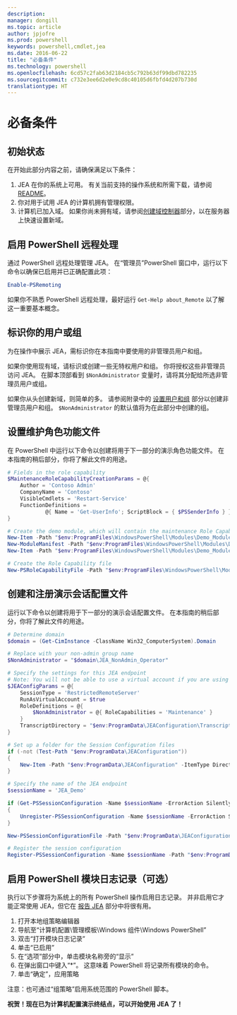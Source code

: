 ```yaml
---
description: 
manager: dongill
ms.topic: article
author: jpjofre
ms.prod: powershell
keywords: powershell,cmdlet,jea
ms.date: 2016-06-22
title: "必备条件"
ms.technology: powershell
ms.openlocfilehash: 6cd57c2fab63d2184cb5c792b63df99dbd782235
ms.sourcegitcommit: c732e3ee6d2e0e9cd8c40105d6fbfd4d207b730d
translationtype: HT
---
```

# <a name="prerequisites"></a>必备条件

## <a name="initial-state"></a>初始状态
在开始此部分内容之前，请确保满足以下条件：

1. JEA 在你的系统上可用。 有关当前支持的操作系统和所需下载，请参阅 [README](./README.md)。
2. 你对用于试用 JEA 的计算机拥有管理权限。
3. 计算机已加入域。
如果你尚未拥有域，请参阅[创建域控制器](#creating-a-domain-controller)部分，以在服务器上快速设置新域。

## <a name="enable-powershell-remoting"></a>启用 PowerShell 远程处理
通过 PowerShell 远程处理管理 JEA。
在“管理员”PowerShell 窗口中，运行以下命令以确保已启用并已正确配置此项：

```PowerShell
Enable-PSRemoting
```

如果你不熟悉 PowerShell 远程处理，最好运行 `Get-Help about_Remote` 以了解这一重要基本概念。

## <a name="identify-your-users-or-groups"></a>标识你的用户或组
为在操作中展示 JEA，需标识你在本指南中要使用的非管理员用户和组。

如果你使用现有域，请标识或创建一些无特权用户和组。
你将授权这些非管理员访问 JEA。
在脚本顶部看到 `$NonAdministrator` 变量时，请将其分配给所选非管理员用户或组。

如果你从头创建新域，则简单的多。
请参阅附录中的 [设置用户和组](creating-a-domain-controller.md#set-up-users-and-groups) 部分以创建非管理员用户和组。
`$NonAdministrator` 的默认值将为在此部分中创建的组。

## <a name="set-up-maintenance-role-capability-file"></a>设置维护角色功能文件
在 PowerShell 中运行以下命令以创建将用于下一部分的演示角色功能文件。
在本指南的稍后部分，你将了解此文件的用途。

```PowerShell
# Fields in the role capability
$MaintenanceRoleCapabilityCreationParams = @{
    Author = 'Contoso Admin'
    CompanyName = 'Contoso'
    VisibleCmdlets = 'Restart-Service'
    FunctionDefinitions =
            @{ Name = 'Get-UserInfo'; ScriptBlock = { $PSSenderInfo } }
}

# Create the demo module, which will contain the maintenance Role Capability File
New-Item -Path "$env:ProgramFiles\WindowsPowerShell\Modules\Demo_Module" -ItemType Directory
New-ModuleManifest -Path "$env:ProgramFiles\WindowsPowerShell\Modules\Demo_Module\Demo_Module.psd1"
New-Item -Path "$env:ProgramFiles\WindowsPowerShell\Modules\Demo_Module\RoleCapabilities" -ItemType Directory

# Create the Role Capability file
New-PSRoleCapabilityFile -Path "$env:ProgramFiles\WindowsPowerShell\Modules\Demo_Module\RoleCapabilities\Maintenance.psrc" @MaintenanceRoleCapabilityCreationParams
```

## <a name="create-and-register-demo-session-configuration-file"></a>创建和注册演示会话配置文件
运行以下命令以创建将用于下一部分的演示会话配置文件。
在本指南的稍后部分，你将了解此文件的用途。

```PowerShell
# Determine domain
$domain = (Get-CimInstance -ClassName Win32_ComputerSystem).Domain

# Replace with your non-admin group name
$NonAdministrator = "$domain\JEA_NonAdmin_Operator"

# Specify the settings for this JEA endpoint
# Note: You will not be able to use a virtual account if you are using WMF 5.0 on Windows 7 or Windows Server 2008 R2
$JEAConfigParams = @{
    SessionType = 'RestrictedRemoteServer'
    RunAsVirtualAccount = $true
    RoleDefinitions = @{
        $NonAdministrator = @{ RoleCapabilities = 'Maintenance' }
    }
    TranscriptDirectory = "$env:ProgramData\JEAConfiguration\Transcripts"
}

# Set up a folder for the Session Configuration files
if (-not (Test-Path "$env:ProgramData\JEAConfiguration"))
{
    New-Item -Path "$env:ProgramData\JEAConfiguration" -ItemType Directory
}

# Specify the name of the JEA endpoint
$sessionName = 'JEA_Demo'

if (Get-PSSessionConfiguration -Name $sessionName -ErrorAction SilentlyContinue)
{
    Unregister-PSSessionConfiguration -Name $sessionName -ErrorAction Stop
}

New-PSSessionConfigurationFile -Path "$env:ProgramData\JEAConfiguration\JEADemo.pssc" @JEAConfigParams

# Register the session configuration
Register-PSSessionConfiguration -Name $sessionName -Path "$env:ProgramData\JEAConfiguration\JEADemo.pssc"
```

## <a name="enable-powershell-module-logging-optional"></a>启用 PowerShell 模块日志记录（可选）
执行以下步骤将为系统上的所有 PowerShell 操作启用日志记录。
并非启用它才能正常使用 JEA，但它在 [报告 JEA](reporting-on-jea.md) 部分中将很有用。

1. 打开本地组策略编辑器
2. 导航至“计算机配置\管理模板\Windows 组件\Windows PowerShell”
3. 双击“打开模块日志记录”
4. 单击“已启用”
5. 在“选项”部分中，单击模块名称旁的“显示”
6. 在弹出窗口中键入“\*”。 这意味着 PowerShell 将记录所有模块的命令。
7. 单击“确定”，应用策略

注意：也可通过“组策略”启用系统范围的 PowerShell 脚本。

**祝贺！现在已为计算机配置演示终结点，可以开始使用 JEA 了！**

